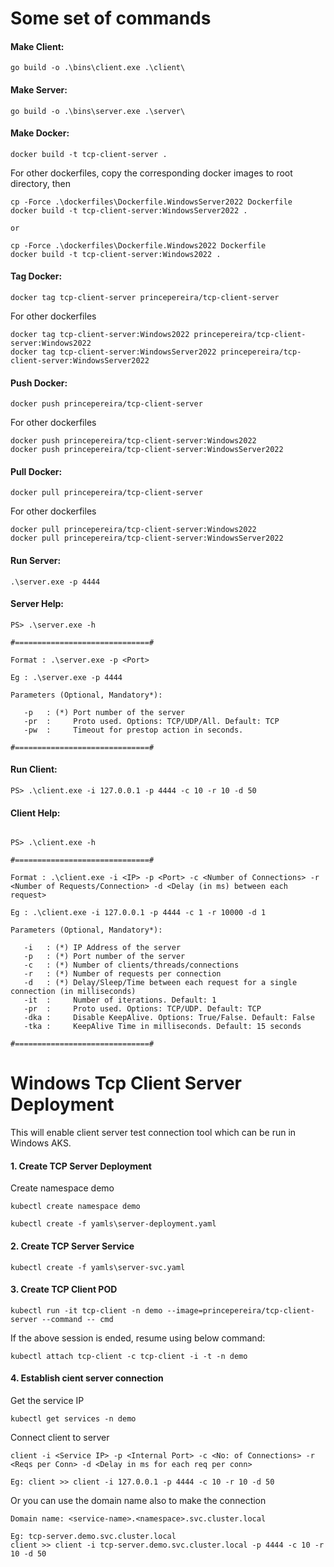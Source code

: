 # Some set of commands


#### Make Client: 
```
go build -o .\bins\client.exe .\client\
```

#### Make Server: 
```
go build -o .\bins\server.exe .\server\
```

#### Make Docker: 
```
docker build -t tcp-client-server .
```

For other dockerfiles, copy the corresponding docker images to root directory, then
```
cp -Force .\dockerfiles\Dockerfile.WindowsServer2022 Dockerfile
docker build -t tcp-client-server:WindowsServer2022 .

or

cp -Force .\dockerfiles\Dockerfile.Windows2022 Dockerfile
docker build -t tcp-client-server:Windows2022 .
```

#### Tag Docker: 
```
docker tag tcp-client-server princepereira/tcp-client-server
```
For other dockerfiles
```
docker tag tcp-client-server:Windows2022 princepereira/tcp-client-server:Windows2022
docker tag tcp-client-server:WindowsServer2022 princepereira/tcp-client-server:WindowsServer2022
```

#### Push Docker: 
```
docker push princepereira/tcp-client-server
```
For other dockerfiles
```
docker push princepereira/tcp-client-server:Windows2022
docker push princepereira/tcp-client-server:WindowsServer2022
```

#### Pull Docker: 
```
docker pull princepereira/tcp-client-server
```
For other dockerfiles
```
docker pull princepereira/tcp-client-server:Windows2022
docker pull princepereira/tcp-client-server:WindowsServer2022
```

#### Run Server: 
```
.\server.exe -p 4444
```

#### Server Help: 
```
PS> .\server.exe -h

#==============================#

Format : .\server.exe -p <Port>

Eg : .\server.exe -p 4444

Parameters (Optional, Mandatory*):

   -p   : (*) Port number of the server
   -pr  :     Proto used. Options: TCP/UDP/All. Default: TCP
   -pw  :     Timeout for prestop action in seconds.

#==============================#
```

#### Run Client: 
```
PS> .\client.exe -i 127.0.0.1 -p 4444 -c 10 -r 10 -d 50

```

#### Client Help: 
```

PS> .\client.exe -h

#==============================#

Format : .\client.exe -i <IP> -p <Port> -c <Number of Connections> -r <Number of Requests/Connection> -d <Delay (in ms) between each request>

Eg : .\client.exe -i 127.0.0.1 -p 4444 -c 1 -r 10000 -d 1

Parameters (Optional, Mandatory*):

   -i   : (*) IP Address of the server
   -p   : (*) Port number of the server
   -c   : (*) Number of clients/threads/connections
   -r   : (*) Number of requests per connection
   -d   : (*) Delay/Sleep/Time between each request for a single connection (in milliseconds)
   -it  :     Number of iterations. Default: 1
   -pr  :     Proto used. Options: TCP/UDP. Default: TCP
   -dka :     Disable KeepAlive. Options: True/False. Default: False
   -tka :     KeepAlive Time in milliseconds. Default: 15 seconds

#==============================#

```


# Windows Tcp Client Server Deployment

This will enable client server test connection tool which can be run in Windows AKS.


#### 1. Create TCP Server Deployment

Create namespace demo
```
kubectl create namespace demo
```
```
kubectl create -f yamls\server-deployment.yaml
```

#### 2. Create TCP Server Service

```
kubectl create -f yamls\server-svc.yaml
```

#### 3. Create TCP Client POD

```
kubectl run -it tcp-client -n demo --image=princepereira/tcp-client-server --command -- cmd
```

If the above session is ended, resume using below command:
```
kubectl attach tcp-client -c tcp-client -i -t -n demo
```

#### 4. Establish cient server connection

Get the service IP
```
kubectl get services -n demo
```

Connect client to server
```
client -i <Service IP> -p <Internal Port> -c <No: of Connections> -r <Reqs per Conn> -d <Delay in ms for each req per conn>
```
```
Eg: client >> client -i 127.0.0.1 -p 4444 -c 10 -r 10 -d 50
```
Or you can use the domain name also to make the connection
```
Domain name: <service-name>.<namespace>.svc.cluster.local
```
```
Eg: tcp-server.demo.svc.cluster.local
client >> client -i tcp-server.demo.svc.cluster.local -p 4444 -c 10 -r 10 -d 50
```